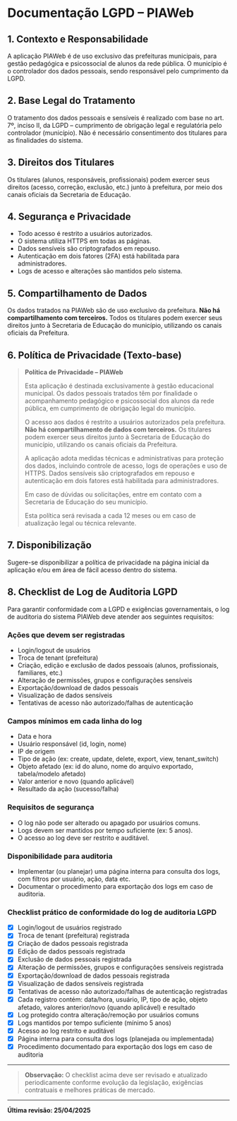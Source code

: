 # Documentação LGPD – PIAWeb

## 1. Contexto e Responsabilidade
A aplicação PIAWeb é de uso exclusivo das prefeituras municipais, para gestão pedagógica e psicossocial de alunos da rede pública. O município é o controlador dos dados pessoais, sendo responsável pelo cumprimento da LGPD.

## 2. Base Legal do Tratamento
O tratamento dos dados pessoais e sensíveis é realizado com base no art. 7º, inciso II, da LGPD – cumprimento de obrigação legal e regulatória pelo controlador (município). Não é necessário consentimento dos titulares para as finalidades do sistema.

## 3. Direitos dos Titulares
Os titulares (alunos, responsáveis, profissionais) podem exercer seus direitos (acesso, correção, exclusão, etc.) junto à prefeitura, por meio dos canais oficiais da Secretaria de Educação.

## 4. Segurança e Privacidade
- Todo acesso é restrito a usuários autorizados.
- O sistema utiliza HTTPS em todas as páginas.
- Dados sensíveis são criptografados em repouso.
- Autenticação em dois fatores (2FA) está habilitada para administradores.
- Logs de acesso e alterações são mantidos pelo sistema.

## 5. Compartilhamento de Dados
Os dados tratados na PIAWeb são de uso exclusivo da prefeitura. **Não há compartilhamento com terceiros.** Todos os titulares podem exercer seus direitos junto à Secretaria de Educação do município, utilizando os canais oficiais da Prefeitura.

## 6. Política de Privacidade (Texto-base)

> **Política de Privacidade – PIAWeb**
>
> Esta aplicação é destinada exclusivamente à gestão educacional municipal. Os dados pessoais tratados têm por finalidade o acompanhamento pedagógico e psicossocial dos alunos da rede pública, em cumprimento de obrigação legal do município.
>
> O acesso aos dados é restrito a usuários autorizados pela prefeitura. **Não há compartilhamento de dados com terceiros.** Os titulares podem exercer seus direitos junto à Secretaria de Educação do município, utilizando os canais oficiais da Prefeitura.
>
> A aplicação adota medidas técnicas e administrativas para proteção dos dados, incluindo controle de acesso, logs de operações e uso de HTTPS. Dados sensíveis são criptografados em repouso e autenticação em dois fatores está habilitada para administradores.
>
> Em caso de dúvidas ou solicitações, entre em contato com a Secretaria de Educação do seu município.
>
> Esta política será revisada a cada 12 meses ou em caso de atualização legal ou técnica relevante.

## 7. Disponibilização
Sugere-se disponibilizar a política de privacidade na página inicial da aplicação e/ou em área de fácil acesso dentro do sistema.

## 8. Checklist de Log de Auditoria LGPD

Para garantir conformidade com a LGPD e exigências governamentais, o log de auditoria do sistema PIAWeb deve atender aos seguintes requisitos:

### Ações que devem ser registradas
- Login/logout de usuários
- Troca de tenant (prefeitura)
- Criação, edição e exclusão de dados pessoais (alunos, profissionais, familiares, etc.)
- Alteração de permissões, grupos e configurações sensíveis
- Exportação/download de dados pessoais
- Visualização de dados sensíveis
- Tentativas de acesso não autorizado/falhas de autenticação

### Campos mínimos em cada linha do log
- Data e hora
- Usuário responsável (id, login, nome)
- IP de origem
- Tipo de ação (ex: create, update, delete, export, view, tenant_switch)
- Objeto afetado (ex: id do aluno, nome do arquivo exportado, tabela/modelo afetado)
- Valor anterior e novo (quando aplicável)
- Resultado da ação (sucesso/falha)

### Requisitos de segurança
- O log não pode ser alterado ou apagado por usuários comuns.
- Logs devem ser mantidos por tempo suficiente (ex: 5 anos).
- O acesso ao log deve ser restrito e auditável.

### Disponibilidade para auditoria
- Implementar (ou planejar) uma página interna para consulta dos logs, com filtros por usuário, ação, data etc.
- Documentar o procedimento para exportação dos logs em caso de auditoria.

### Checklist prático de conformidade do log de auditoria LGPD

- [x] Login/logout de usuários registrado
- [x] Troca de tenant (prefeitura) registrada
- [x] Criação de dados pessoais registrada
- [x] Edição de dados pessoais registrada
- [x] Exclusão de dados pessoais registrada
- [x] Alteração de permissões, grupos e configurações sensíveis registrada
- [x] Exportação/download de dados pessoais registrada
- [x] Visualização de dados sensíveis registrada
- [x] Tentativas de acesso não autorizado/falhas de autenticação registradas
- [x] Cada registro contém: data/hora, usuário, IP, tipo de ação, objeto afetado, valores anterior/novo (quando aplicável) e resultado
- [x] Log protegido contra alteração/remoção por usuários comuns
- [x] Logs mantidos por tempo suficiente (mínimo 5 anos)
- [x] Acesso ao log restrito e auditável
- [x] Página interna para consulta dos logs (planejada ou implementada)
- [x] Procedimento documentado para exportação dos logs em caso de auditoria

---

> **Observação:** O checklist acima deve ser revisado e atualizado periodicamente conforme evolução da legislação, exigências contratuais e melhores práticas de mercado.

---

**Última revisão: 25/04/2025**
